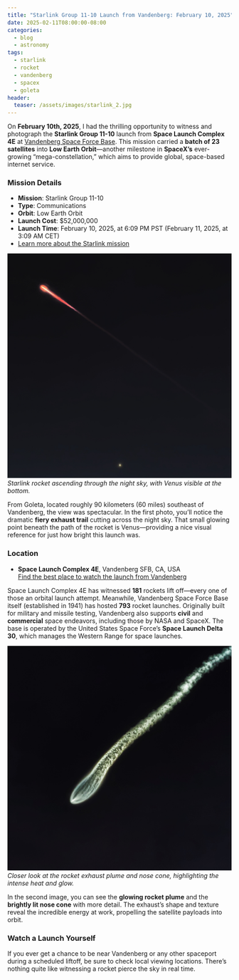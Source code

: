 ```yaml
---
title: "Starlink Group 11-10 Launch from Vandenberg: February 10, 2025"
date: 2025-02-11T08:00:00-08:00
categories:
  - blog
  - astronomy
tags:
  - starlink
  - rocket
  - vandenberg
  - spacex
  - goleta
header:
  teaser: /assets/images/starlink_2.jpg
---
```


On **February 10th, 2025**, I had the thrilling opportunity to witness and photograph the **Starlink Group 11-10** launch from **Space Launch Complex 4E** at [Vandenberg Space Force Base](https://www.spacelaunchschedule.com/category/vandenberg-sfb/). This mission carried a **batch of 23 satellites** into **Low Earth Orbit**—another milestone in **SpaceX’s** ever-growing “mega-constellation,” which aims to provide global, space-based internet service.

### Mission Details

- **Mission**: Starlink Group 11-10  
- **Type**: Communications  
- **Orbit**: Low Earth Orbit  
- **Launch Cost**: $52,000,000  
- **Launch Time**: February 10, 2025, at 6:09 PM PST (February 11, 2025, at 3:09 AM CET)  
- [Learn more about the Starlink mission](https://www.starlink.com)  

[![Starlink launch trail](/assets/images/starlink_1.jpg)](/assets/images/starlink_1.jpg)
*Starlink rocket ascending through the night sky, with Venus visible at the bottom.*

From Goleta, located roughly 90 kilometers (60 miles) southeast of Vandenberg, the view was spectacular. In the first photo, you’ll notice the dramatic **fiery exhaust trail** cutting across the night sky. That small glowing point beneath the path of the rocket is Venus—providing a nice visual reference for just how bright this launch was.

### Location

- **Space Launch Complex 4E**, Vandenberg SFB, CA, USA  
  [Find the best place to watch the launch from Vandenberg](https://www.spacelaunchschedule.com/spaceport/vandenberg/)

Space Launch Complex 4E has witnessed **181** rockets lift off—every one of those an orbital launch attempt. Meanwhile, Vandenberg Space Force Base itself (established in 1941) has hosted **793** rocket launches. Originally built for military and missile testing, Vandenberg also supports **civil** and **commercial** space endeavors, including those by NASA and SpaceX. The base is operated by the United States Space Force’s **Space Launch Delta 30**, which manages the Western Range for space launches.

[![Close-up of rocket exhaust](/assets/images/starlink_2.jpg)](/assets/images/starlink_2.jpg)
*Closer look at the rocket exhaust plume and nose cone, highlighting the intense heat and glow.*

In the second image, you can see the **glowing rocket plume** and the **brightly lit nose cone** with more detail. The exhaust’s shape and texture reveal the incredible energy at work, propelling the satellite payloads into orbit.

### Watch a Launch Yourself

If you ever get a chance to be near Vandenberg or any other spaceport during a scheduled liftoff, be sure to check local viewing locations. There’s nothing quite like witnessing a rocket pierce the sky in real time.

